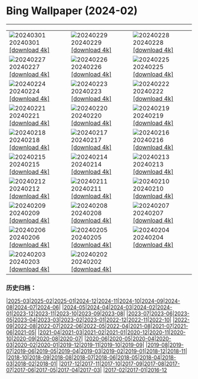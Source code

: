 # Bing Wallpaper (2024-02)
**************

<table><tr><td><img class="wallpaper" src="https://www.bing.com/th?id=OHR.LeapingSquirrel_EN-CA7454002692_1920x1080.jpg" alt="20240301"> 20240301 <a class="wallpaper_link" href="https://www.bing.com/th?id=OHR.LeapingSquirrel_EN-CA7454002692_UHD.jpg">[download 4k]</a></td><td><img class="wallpaper" src="https://www.bing.com/th?id=OHR.BamburghCastleUK_EN-CA8209720771_1920x1080.jpg" alt="20240229"> 20240229 <a class="wallpaper_link" href="https://www.bing.com/th?id=OHR.BamburghCastleUK_EN-CA8209720771_UHD.jpg">[download 4k]</a></td><td><img class="wallpaper" src="https://www.bing.com/th?id=OHR.PolarBearCubs_EN-CA5276612628_1920x1080.jpg" alt="20240228"> 20240228 <a class="wallpaper_link" href="https://www.bing.com/th?id=OHR.PolarBearCubs_EN-CA5276612628_UHD.jpg">[download 4k]</a></td></tr><tr><td><img class="wallpaper" src="https://www.bing.com/th?id=OHR.GrandCanyonWinter_EN-CA4125464970_1920x1080.jpg" alt="20240227"> 20240227 <a class="wallpaper_link" href="https://www.bing.com/th?id=OHR.GrandCanyonWinter_EN-CA4125464970_UHD.jpg">[download 4k]</a></td><td><img class="wallpaper" src="https://www.bing.com/th?id=OHR.MtPrevostDuncan_EN-CA3290198869_1920x1080.jpg" alt="20240226"> 20240226 <a class="wallpaper_link" href="https://www.bing.com/th?id=OHR.MtPrevostDuncan_EN-CA3290198869_UHD.jpg">[download 4k]</a></td><td><img class="wallpaper" src="https://www.bing.com/th?id=OHR.AlmondBloom_EN-CA1288392326_1920x1080.jpg" alt="20240225"> 20240225 <a class="wallpaper_link" href="https://www.bing.com/th?id=OHR.AlmondBloom_EN-CA1288392326_UHD.jpg">[download 4k]</a></td></tr><tr><td><img class="wallpaper" src="https://www.bing.com/th?id=OHR.HaghartsinMonastery_EN-CA4755376213_1920x1080.jpg" alt="20240224"> 20240224 <a class="wallpaper_link" href="https://www.bing.com/th?id=OHR.HaghartsinMonastery_EN-CA4755376213_UHD.jpg">[download 4k]</a></td><td><img class="wallpaper" src="https://www.bing.com/th?id=OHR.BrightonBoxes_EN-CA0231330528_1920x1080.jpg" alt="20240223"> 20240223 <a class="wallpaper_link" href="https://www.bing.com/th?id=OHR.BrightonBoxes_EN-CA0231330528_UHD.jpg">[download 4k]</a></td><td><img class="wallpaper" src="https://www.bing.com/th?id=OHR.YosemiteFirefall_EN-CA1150407623_1920x1080.jpg" alt="20240222"> 20240222 <a class="wallpaper_link" href="https://www.bing.com/th?id=OHR.YosemiteFirefall_EN-CA1150407623_UHD.jpg">[download 4k]</a></td></tr><tr><td><img class="wallpaper" src="https://www.bing.com/th?id=OHR.PeakDistrictNP_EN-CA0602730401_1920x1080.jpg" alt="20240221"> 20240221 <a class="wallpaper_link" href="https://www.bing.com/th?id=OHR.PeakDistrictNP_EN-CA0602730401_UHD.jpg">[download 4k]</a></td><td><img class="wallpaper" src="https://www.bing.com/th?id=OHR.TajoRiver_EN-CA7817370984_1920x1080.jpg" alt="20240220"> 20240220 <a class="wallpaper_link" href="https://www.bing.com/th?id=OHR.TajoRiver_EN-CA7817370984_UHD.jpg">[download 4k]</a></td><td><img class="wallpaper" src="https://www.bing.com/th?id=OHR.DominicaWhales_EN-CA6901378196_1920x1080.jpg" alt="20240219"> 20240219 <a class="wallpaper_link" href="https://www.bing.com/th?id=OHR.DominicaWhales_EN-CA6901378196_UHD.jpg">[download 4k]</a></td></tr><tr><td><img class="wallpaper" src="https://www.bing.com/th?id=OHR.HalbinselJasmund_EN-CA5327600383_1920x1080.jpg" alt="20240218"> 20240218 <a class="wallpaper_link" href="https://www.bing.com/th?id=OHR.HalbinselJasmund_EN-CA5327600383_UHD.jpg">[download 4k]</a></td><td><img class="wallpaper" src="https://www.bing.com/th?id=OHR.BackyardBird_EN-CA9775079263_1920x1080.jpg" alt="20240217"> 20240217 <a class="wallpaper_link" href="https://www.bing.com/th?id=OHR.BackyardBird_EN-CA9775079263_UHD.jpg">[download 4k]</a></td><td><img class="wallpaper" src="https://www.bing.com/th?id=OHR.HippopotamusDay_EN-CA3448449315_1920x1080.jpg" alt="20240216"> 20240216 <a class="wallpaper_link" href="https://www.bing.com/th?id=OHR.HippopotamusDay_EN-CA3448449315_UHD.jpg">[download 4k]</a></td></tr><tr><td><img class="wallpaper" src="https://www.bing.com/th?id=OHR.BowingCrane_EN-CA2979553656_1920x1080.jpg" alt="20240215"> 20240215 <a class="wallpaper_link" href="https://www.bing.com/th?id=OHR.BowingCrane_EN-CA2979553656_UHD.jpg">[download 4k]</a></td><td><img class="wallpaper" src="https://www.bing.com/th?id=OHR.MarignyBeads_EN-CA1889405550_1920x1080.jpg" alt="20240214"> 20240214 <a class="wallpaper_link" href="https://www.bing.com/th?id=OHR.MarignyBeads_EN-CA1889405550_UHD.jpg">[download 4k]</a></td><td><img class="wallpaper" src="https://www.bing.com/th?id=OHR.GiantTortoise_EN-CA0647448469_1920x1080.jpg" alt="20240213"> 20240213 <a class="wallpaper_link" href="https://www.bing.com/th?id=OHR.GiantTortoise_EN-CA0647448469_UHD.jpg">[download 4k]</a></td></tr><tr><td><img class="wallpaper" src="https://www.bing.com/th?id=OHR.FolegandrosGreece_EN-CA9478453572_1920x1080.jpg" alt="20240212"> 20240212 <a class="wallpaper_link" href="https://www.bing.com/th?id=OHR.FolegandrosGreece_EN-CA9478453572_UHD.jpg">[download 4k]</a></td><td><img class="wallpaper" src="https://www.bing.com/th?id=OHR.ChineseNYParade_EN-CA8193422091_1920x1080.jpg" alt="20240211"> 20240211 <a class="wallpaper_link" href="https://www.bing.com/th?id=OHR.ChineseNYParade_EN-CA8193422091_UHD.jpg">[download 4k]</a></td><td><img class="wallpaper" src="https://www.bing.com/th?id=OHR.PegadungRocks_EN-CA1944880628_1920x1080.jpg" alt="20240210"> 20240210 <a class="wallpaper_link" href="https://www.bing.com/th?id=OHR.PegadungRocks_EN-CA1944880628_UHD.jpg">[download 4k]</a></td></tr><tr><td><img class="wallpaper" src="https://www.bing.com/th?id=OHR.MtHoodOregon_EN-CA4458868395_1920x1080.jpg" alt="20240209"> 20240209 <a class="wallpaper_link" href="https://www.bing.com/th?id=OHR.MtHoodOregon_EN-CA4458868395_UHD.jpg">[download 4k]</a></td><td><img class="wallpaper" src="https://www.bing.com/th?id=OHR.StJamesPool_EN-CA4005235851_1920x1080.jpg" alt="20240208"> 20240208 <a class="wallpaper_link" href="https://www.bing.com/th?id=OHR.StJamesPool_EN-CA4005235851_UHD.jpg">[download 4k]</a></td><td><img class="wallpaper" src="https://www.bing.com/th?id=OHR.LakeTahoeRock_EN-CA0439655696_1920x1080.jpg" alt="20240207"> 20240207 <a class="wallpaper_link" href="https://www.bing.com/th?id=OHR.LakeTahoeRock_EN-CA0439655696_UHD.jpg">[download 4k]</a></td></tr><tr><td><img class="wallpaper" src="https://www.bing.com/th?id=OHR.WesternMonarchs_EN-CA8984177502_1920x1080.jpg" alt="20240206"> 20240206 <a class="wallpaper_link" href="https://www.bing.com/th?id=OHR.WesternMonarchs_EN-CA8984177502_UHD.jpg">[download 4k]</a></td><td><img class="wallpaper" src="https://www.bing.com/th?id=OHR.DevetashkaCave_EN-CA8463876587_1920x1080.jpg" alt="20240205"> 20240205 <a class="wallpaper_link" href="https://www.bing.com/th?id=OHR.DevetashkaCave_EN-CA8463876587_UHD.jpg">[download 4k]</a></td><td><img class="wallpaper" src="https://www.bing.com/th?id=OHR.VeniceCarnival_EN-CA6952595952_1920x1080.jpg" alt="20240204"> 20240204 <a class="wallpaper_link" href="https://www.bing.com/th?id=OHR.VeniceCarnival_EN-CA6952595952_UHD.jpg">[download 4k]</a></td></tr><tr><td><img class="wallpaper" src="https://www.bing.com/th?id=OHR.AlpineMarmot_EN-CA0148441892_1920x1080.jpg" alt="20240203"> 20240203 <a class="wallpaper_link" href="https://www.bing.com/th?id=OHR.AlpineMarmot_EN-CA0148441892_UHD.jpg">[download 4k]</a></td><td><img class="wallpaper" src="https://www.bing.com/th?id=OHR.PolarBearResting_EN-CA5363891860_1920x1080.jpg" alt="20240202"> 20240202 <a class="wallpaper_link" href="https://www.bing.com/th?id=OHR.PolarBearResting_EN-CA5363891860_UHD.jpg">[download 4k]</a></td><td></td></tr></table>

### 历史归档：

|[2025-03](/../2025-03/2025-03.md)|[2025-02](/../2025-02/2025-02.md)|[2025-01](/../2025-01/2025-01.md)|[2024-12](/../2024-12/2024-12.md)|[2024-11](/../2024-11/2024-11.md)|[2024-10](/../2024-10/2024-10.md)|[2024-09](/../2024-09/2024-09.md)|[2024-08](/../2024-08/2024-08.md)|[2024-07](/../2024-07/2024-07.md)|[2024-06](/../2024-06/2024-06.md)|
|[2024-05](/../2024-05/2024-05.md)|[2024-04](/../2024-04/2024-04.md)|[2024-03](/../2024-03/2024-03.md)|[2024-02](/2024-02.md)|[2024-01](/../2024-01/2024-01.md)|[2023-12](/../2023-12/2023-12.md)|[2023-11](/../2023-11/2023-11.md)|[2023-10](/../2023-10/2023-10.md)|[2023-09](/../2023-09/2023-09.md)|[2023-08](/../2023-08/2023-08.md)|
|[2023-07](/../2023-07/2023-07.md)|[2023-06](/../2023-06/2023-06.md)|[2023-05](/../2023-05/2023-05.md)|[2023-04](/../2023-04/2023-04.md)|[2023-03](/../2023-03/2023-03.md)|[2023-02](/../2023-02/2023-02.md)|[2023-01](/../2023-01/2023-01.md)|[2022-12](/../2022-12/2022-12.md)|[2022-11](/../2022-11/2022-11.md)|[2022-10](/../2022-10/2022-10.md)|
|[2022-09](/../2022-09/2022-09.md)|[2022-08](/../2022-08/2022-08.md)|[2022-07](/../2022-07/2022-07.md)|[2022-06](/../2022-06/2022-06.md)|[2022-05](/../2022-05/2022-05.md)|[2022-04](/../2022-04/2022-04.md)|[2021-08](/../2021-08/2021-08.md)|[2021-07](/../2021-07/2021-07.md)|[2021-06](/../2021-06/2021-06.md)|[2021-05](/../2021-05/2021-05.md)|
|[2021-04](/../2021-04/2021-04.md)|[2021-03](/../2021-03/2021-03.md)|[2021-02](/../2021-02/2021-02.md)|[2021-01](/../2021-01/2021-01.md)|[2020-12](/../2020-12/2020-12.md)|[2020-11](/../2020-11/2020-11.md)|[2020-10](/../2020-10/2020-10.md)|[2020-09](/../2020-09/2020-09.md)|[2020-08](/../2020-08/2020-08.md)|[2020-07](/../2020-07/2020-07.md)|
|[2020-06](/../2020-06/2020-06.md)|[2020-05](/../2020-05/2020-05.md)|[2020-04](/../2020-04/2020-04.md)|[2020-03](/../2020-03/2020-03.md)|[2020-02](/../2020-02/2020-02.md)|[2020-01](/../2020-01/2020-01.md)|[2019-12](/../2019-12/2019-12.md)|[2019-11](/../2019-11/2019-11.md)|[2019-10](/../2019-10/2019-10.md)|[2019-09](/../2019-09/2019-09.md)|
|[2019-08](/../2019-08/2019-08.md)|[2019-07](/../2019-07/2019-07.md)|[2019-06](/../2019-06/2019-06.md)|[2019-05](/../2019-05/2019-05.md)|[2019-04](/../2019-04/2019-04.md)|[2019-03](/../2019-03/2019-03.md)|[2019-02](/../2019-02/2019-02.md)|[2019-01](/../2019-01/2019-01.md)|[2018-12](/../2018-12/2018-12.md)|[2018-11](/../2018-11/2018-11.md)|
|[2018-10](/../2018-10/2018-10.md)|[2018-09](/../2018-09/2018-09.md)|[2018-08](/../2018-08/2018-08.md)|[2018-07](/../2018-07/2018-07.md)|[2018-06](/../2018-06/2018-06.md)|[2018-05](/../2018-05/2018-05.md)|[2018-04](/../2018-04/2018-04.md)|[2018-03](/../2018-03/2018-03.md)|[2018-02](/../2018-02/2018-02.md)|[2018-01](/../2018-01/2018-01.md)|
|[2017-12](/../2017-12/2017-12.md)|[2017-11](/../2017-11/2017-11.md)|[2017-10](/../2017-10/2017-10.md)|[2017-09](/../2017-09/2017-09.md)|[2017-08](/../2017-08/2017-08.md)|[2017-07](/../2017-07/2017-07.md)|[2017-06](/../2017-06/2017-06.md)|[2017-05](/../2017-05/2017-05.md)|[2017-04](/../2017-04/2017-04.md)|[2017-03](/../2017-03/2017-03.md)|
|[2017-02](/../2017-02/2017-02.md)|[2017-01](/../2017-01/2017-01.md)|[2016-12](/../2016-12/2016-12.md)